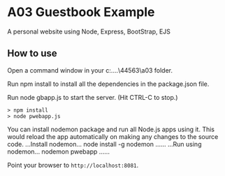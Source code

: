 # A03 Guestbook Example

A personal website using Node, Express, BootStrap, EJS

## How to use

Open a command window in your c:....\44563\a03 folder.

Run npm install to install all the dependencies in the package.json file.

Run node gbapp.js to start the server.  (Hit CTRL-C to stop.)

```
> npm install
> node pwebapp.js
```
You can install nodemon package and run all Node.js apps using it.
This would reload the app automatically on making any changes to the source code.
...Install nodemon...
node install -g nodemon
......
...Run using nodemon...
nodemon pwebapp
......

Point your browser to `http://localhost:8081`.

